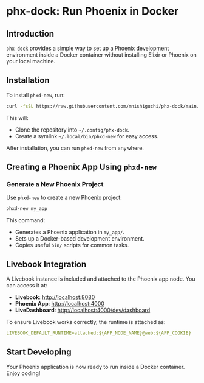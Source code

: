 # phx-dock: Run Phoenix in Docker

## Introduction

`phx-dock` provides a simple way to set up a Phoenix development environment
inside a Docker container without installing Elixir or Phoenix on your local
machine.

## Installation

To install `phxd-new`, run:

```sh
curl -fsSL https://raw.githubusercontent.com/mnishiguchi/phx-dock/main/install.sh | bash
```

This will:

- Clone the repository into `~/.config/phx-dock`.
- Create a symlink `~/.local/bin/phxd-new` for easy access.

After installation, you can run `phxd-new` from anywhere.

## Creating a Phoenix App Using `phxd-new`

### Generate a New Phoenix Project

Use `phxd-new` to create a new Phoenix project:

```sh
phxd-new my_app
```

This command:

- Generates a Phoenix application in `my_app/`.
- Sets up a Docker-based development environment.
- Copies useful `bin/` scripts for common tasks.

## Livebook Integration

A Livebook instance is included and attached to the Phoenix app node. You can access it at:

- **Livebook**: [http://localhost:8080](http://localhost:8080)
- **Phoenix App**: [http://localhost:4000](http://localhost:4000)
- **LiveDashboard**: [http://localhost:4000/dev/dashboard](http://localhost:4000/dev/dashboard)

To ensure Livebook works correctly, the runtime is attached as:

```yaml
LIVEBOOK_DEFAULT_RUNTIME=attached:${APP_NODE_NAME}@web:${APP_COOKIE}
```

## Start Developing

Your Phoenix application is now ready to run inside a Docker container. Enjoy coding!
